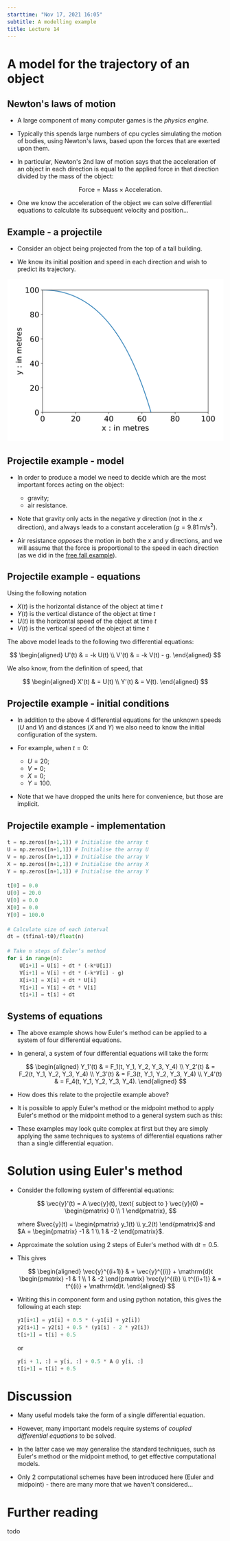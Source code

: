 ```yaml
---
starttime: "Nov 17, 2021 16:05"
subtitle: A modelling example
title: Lecture 14
---
```


# A model for the trajectory of an object

## Newton's laws of motion

-   A large component of many computer games is the *physics engine*.
-   Typically this spends large numbers of cpu cycles simulating the motion of bodies, using Newton's laws, based upon the forces that are exerted upon them.
-   In particular, Newton's 2nd law of motion says that the acceleration of an object in each direction is equal to the applied force in that direction divided by the mass of the object:

    $$
    \text{Force} = \text{Mass} \times \text{Acceleration}.
    $$

-   One we know the acceleration of the object we can solve differential equations to calculate its subsequent velocity and position...

## Example - a projectile

-   Consider an object being projected from the top of a tall building.

-   We know its initial position and speed in each direction and wish to predict its trajectory.

![](../img/lec14/projectile.svg)

## Projectile example - model

-   In order to produce a model we need to decide which are the most important forces acting on the object:

    -   gravity;
    -   air resistance.

-   Note that gravity only acts in the negative $y$ direction (not in the $x$ direction), and always leads to a constant acceleration ($g = 9.81 \, \mathrm{m}/\mathrm{s}^2$).

-   Air resistance *opposes* the motion in both the $x$ and $y$ directions, and we will assume that the force is proportional to the speed in each direction (as we did in the [free fall example](./lec12.html#/an-object-in-free-fall)).

## Projectile example - equations

Using the following notation

-   $X(t)$ is the horizontal distance of the object at time $t$
-   $Y(t)$ is the vertical distance of the object at time $t$
-   $U(t)$ is the horizontal speed of the object at time $t$
-   $V(t)$ is the vertical speed of the object at time $t$

The above model leads to the following two differential equations:

$$
\begin{aligned}
U'(t) & = -k U(t) \\
V'(t) & = -k V(t) - g.
\end{aligned}
$$

We also know, from the definition of speed, that

$$
\begin{aligned}
X'(t) & = U(t) \\
Y'(t) & = V(t).
\end{aligned}
$$

## Projectile example - initial conditions

-   In addition to the above 4 differential equations for the unknown speeds ($U$ and $V$) and distances ($X$ and $Y$) we also need to know the initial configuration of the system.

-   For example, when $t = 0$:

    -   $U = 20$;
    -   $V = 0$;
    -   $X = 0$;
    -   $Y = 100$.

-   Note that we have dropped the units here for convenience, but those are implicit.

## Projectile example - implementation

``` python
t = np.zeros([n+1,1]) # Initialise the array t
U = np.zeros([n+1,1]) # Initialise the array U
V = np.zeros([n+1,1]) # Initialise the array V
X = np.zeros([n+1,1]) # Initialise the array X
Y = np.zeros([n+1,1]) # Initialise the array Y

t[0] = 0.0
U[0] = 20.0
V[0] = 0.0
X[0] = 0.0
Y[0] = 100.0

# Calculate size of each interval
dt = (tfinal-t0)/float(n)

# Take n steps of Euler’s method
for i in range(n):
    U[i+1] = U[i] + dt * (-k*U[i])
    V[i+1] = V[i] + dt * (-k*V[i] - g)
    X[i+1] = X[i] + dt * U[i]
    Y[i+1] = Y[i] + dt * V[i]
    t[i+1] = t[i] + dt
```

## Systems of equations

-   The above example shows how Euler's method can be applied to a system of four differential equations.

-   In general, a system of four differential equations will take the form:

    $$
      \begin{aligned}
      Y_1'(t) & = F_1(t, Y_1, Y_2, Y_3, Y_4) \\
      Y_2'(t) & = F_2(t, Y_1, Y_2, Y_3, Y_4) \\
      Y_3'(t) & = F_3(t, Y_1, Y_2, Y_3, Y_4) \\
      Y_4'(t) & = F_4(t, Y_1, Y_2, Y_3, Y_4).
      \end{aligned}
      $$

-   How does this relate to the projectile example above?

-   It is possible to apply Euler's method or the midpoint method to apply Euler's method or the midpoint method to a general system such as this:

-   These examples may look quite complex at first but they are simply applying the same techniques to systems of differential equations rather than a single differential equation.

# Solution using Euler's method

-   Consider the following system of differential equations:

    $$
    \vec{y}'(t) = A \vec{y}(t),
    \text{ subject to } \vec{y}(0) = \begin{pmatrix} 0 \\ 1 \end{pmatrix},
    $$

	where $\vec{y}(t) = \begin{pmatrix} y_1(t) \\ y_2(t) \end{pmatrix}$ and $A = \begin{pmatrix} -1 & 1 \\ 1 & -2 \end{pmatrix}$.

-   Approximate the solution using 2 steps of Euler's method with $\mathrm{d}t = 0.5$.

-   This gives

    $$
    \begin{aligned}
    \vec{y}^{(i+1)}
    & = \vec{y}^{(i)} + \mathrm{d}t \begin{pmatrix} -1 & 1 \\ 1 & -2 \end{pmatrix} \vec{y}^{(i)} \\
    t^{(i+1)} & = t^{(i)} + \mathrm{d}t.
    \end{aligned}
    $$

-   Writing this in component form and using python notation, this gives the following at each step:

    ``` python
    y1[i+1] = y1[i] + 0.5 * (-y1[i] + y2[i])
    y2[i+1] = y2[i] + 0.5 * (y1[i] - 2 * y2[i])
    t[i+1] = t[i] + 0.5
    ```

    or

    ``` python
    y[i + 1, :] = y[i, :] + 0.5 * A @ y[i, :]
    t[i+1] = t[i] + 0.5
    ```

# Discussion

-   Many useful models take the form of a single differential equation.

-   However, many important models require systems of *coupled differential equations* to be solved.

-   In the latter case we may generalise the standard techniques, such as Euler's method or the midpoint method, to get effective computational models.

-   Only 2 computational schemes have been introduced here (Euler and midpoint) - there are many more that we haven't considered...

# Further reading

todo
